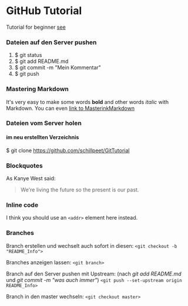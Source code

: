 # GitHub Tutorial
Tutorial for beginner [see](https://boolie.org/git-github-anfaenger-tutorial/)

### Dateien auf den Server pushen
1. $ git status
2. $ git add README.md
3. $ git commit -m "Mein Kommentar"
4. $ git push

### Mastering Markdown
It's very easy to make some words **bold** and other words *italic* with Markdown. You can even [link to MasterinkMarkdown](https://guides.github.com/features/mastering-markdown/)

### Dateien vom Server holen
#### im neu erstellten Verzeichnis
$ git clone https://github.com/schillpeet/GitTutorial

### Blockquotes
As Kanye West said:
> We're living the future so
> the present is our past.

### Inline code
I think you should use an
`<addr>` element here instead.


### Branches
Branch erstellen und wechselt auch sofort in diesen:
`<git checkout -b "README_Info">`

Branches anzeigen lassen:
`<git branch>`

Branch auf den Server pushen mit Upstream:
(nach *git add README.md* und *git commit -m "was auch immer"*)
`<git push --set-upstream origin README_Info>`

Branch in den master wechseln:
`<git checkout master>`
